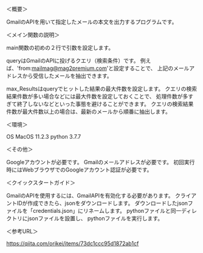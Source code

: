 ＜概要＞

GmailのAPIを用いて指定したメールの本文を出力するプログラムです。

＜メイン関数の説明＞

main関数の初めの２行で引数を設定します。
  
  queryはGmailのAPIに投げるクエリ（検索条件）です。
  例えば、'from:mailmag@mag2premium.com'と設定することで、
  上記のメールアドレスから受信したメールを抽出できます。
  
  max_Resultsはqueryでヒットした結果の最大件数を設定します。
  クエリの検索結果件数が多い場合などには最大件数を設定しておくことで、
  処理件数が多すぎて終了しないなどといった事態を避けることができます。
  クエリの検索結果件数が最大件数以上の場合は、最新のメールから順番に抽出します。
  
＜環境＞

OS MacOS 11.2.3
python 3.7.7

＜その他＞

Googleアカウントが必要です。
Gmailのメールアドレスが必要です。
初回実行時にはWebブラウザでのGoogleアカウント認証が必要です。

＜クイックスタートガイド＞

GmailのAPIを使用するには、GmailAPIを有効化する必要があります。
クライアントIDが作成できたら、jsonをダウンロードします。
ダウンロードしたjsonファイルを「credentials.json」にリネームします。
pythonファイルと同一ディレクトリにjsonファイルを設置し、
pythonファイルを実行します。

＜参考URL＞

https://qiita.com/orikei/items/73dc1ccc95d1872ab1cf
